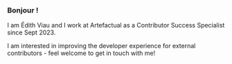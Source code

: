 ### Bonjour !

I am Édith Viau and I work at Artefactual as a Contributor Success Specialist since Sept 2023.

I am interested in improving the developer experience for external contributors - feel welcome to get in touch with me!
